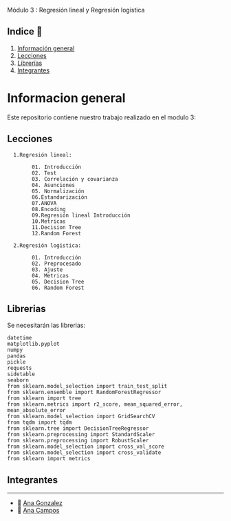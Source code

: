 Módulo 3 : Regresión lineal y Regresión logistica

## Indice 	:rocket:	

  1.  [Información general](#informacion-general)
  2.  [Lecciones](#lecciones)
  3.  [Librerías](#librerias)
  4. [Integrantes](#integrantes)

# Informacion general

Este repositorio contiene nuestro trabajo realizado en el modulo 3:

## Lecciones 

      1.Regresión lineal:
      
            01. Introducción
            02. Test
            03. Correlación y covarianza
            04. Asunciones
            05. Normalización
            06.Estandarización
            07.ANOVA
            08.Encoding
            09.Regresión lineal Introducción
            10.Metricas
            11.Decision Tree
            12.Random Forest
            
      2.Regresión logistica:

            01. Introducción
            02. Preprocesado
            03. Ajuste
            04. Metricas
            05. Decision Tree
            06. Random Forest            

## Librerias 

Se necesitarán las librerias:
```
datetime
matplotlib.pyplot 
numpy
pandas
pickle
requests
sidetable
seaborn
from sklearn.model_selection import train_test_split
from sklearn.ensemble import RandomForestRegressor
from sklearn import tree
from sklearn.metrics import r2_score, mean_squared_error, mean_absolute_error
from sklearn.model_selection import GridSearchCV
from tqdm import tqdm
from sklearn.tree import DecisionTreeRegressor
from sklearn.preprocessing import StandardScaler
from sklearn.preprocessing import RobustScaler
from sklearn.model_selection import cross_val_score
from sklearn.model_selection import cross_validate
from sklearn import metrics

```


## Integrantes 
***
 
  + :woman: [Ana Gonzalez](https://github.com/AnaGonBun)
  + :woman: [Ana Campos](https://github.com/Anadalab)

